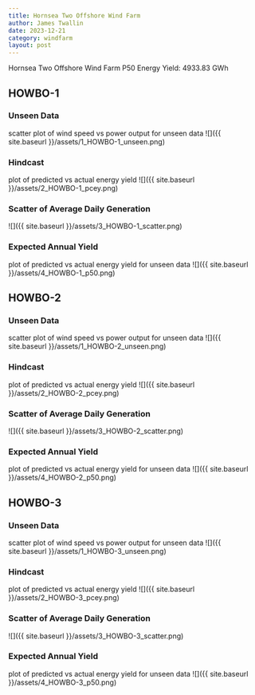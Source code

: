 ```yaml
---
title: Hornsea Two Offshore Wind Farm
author: James Twallin
date: 2023-12-21
category: windfarm
layout: post
---
```

Hornsea Two Offshore Wind Farm P50 Energy Yield: 4933.83 GWh

HOWBO-1
-------------
### Unseen Data 
scatter plot of wind speed vs power output for unseen data
![]({{ site.baseurl }}/assets/1_HOWBO-1_unseen.png)
### Hindcast 
plot of predicted vs actual energy yield
![]({{ site.baseurl }}/assets/2_HOWBO-1_pcey.png)
### Scatter of Average Daily Generation 

![]({{ site.baseurl }}/assets/3_HOWBO-1_scatter.png)
### Expected Annual Yield 
plot of predicted vs actual energy yield for unseen data
![]({{ site.baseurl }}/assets/4_HOWBO-1_p50.png)

HOWBO-2
-------------
### Unseen Data 
scatter plot of wind speed vs power output for unseen data
![]({{ site.baseurl }}/assets/1_HOWBO-2_unseen.png)
### Hindcast 
plot of predicted vs actual energy yield
![]({{ site.baseurl }}/assets/2_HOWBO-2_pcey.png)
### Scatter of Average Daily Generation 

![]({{ site.baseurl }}/assets/3_HOWBO-2_scatter.png)
### Expected Annual Yield 
plot of predicted vs actual energy yield for unseen data
![]({{ site.baseurl }}/assets/4_HOWBO-2_p50.png)

HOWBO-3
-------------
### Unseen Data 
scatter plot of wind speed vs power output for unseen data
![]({{ site.baseurl }}/assets/1_HOWBO-3_unseen.png)
### Hindcast 
plot of predicted vs actual energy yield
![]({{ site.baseurl }}/assets/2_HOWBO-3_pcey.png)
### Scatter of Average Daily Generation 

![]({{ site.baseurl }}/assets/3_HOWBO-3_scatter.png)
### Expected Annual Yield 
plot of predicted vs actual energy yield for unseen data
![]({{ site.baseurl }}/assets/4_HOWBO-3_p50.png)


